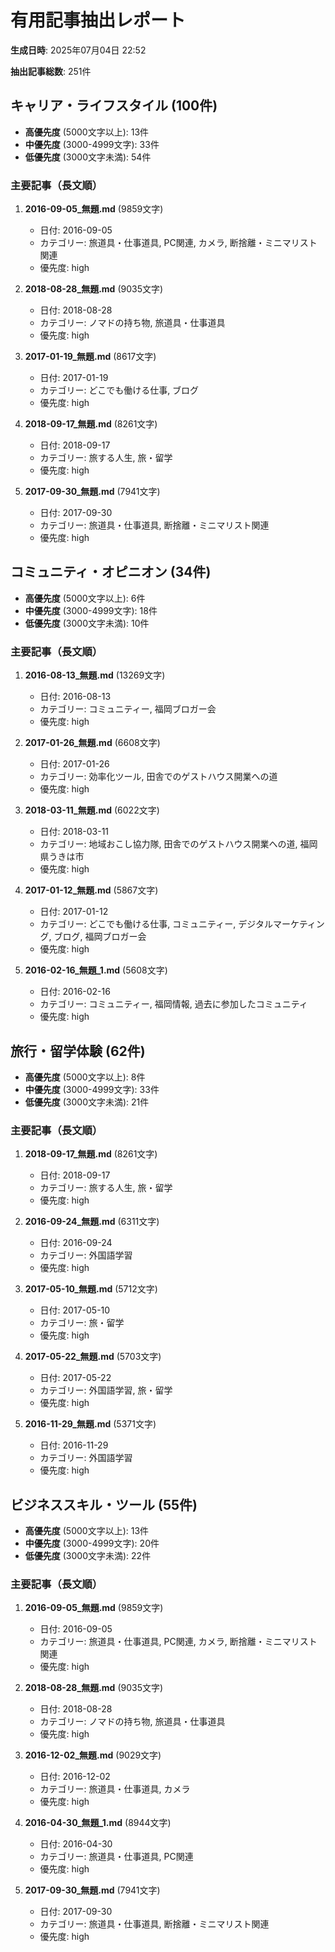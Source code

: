 # 有用記事抽出レポート

**生成日時**: 2025年07月04日 22:52

**抽出記事総数**: 251件

## キャリア・ライフスタイル (100件)

- **高優先度** (5000文字以上): 13件
- **中優先度** (3000-4999文字): 33件
- **低優先度** (3000文字未満): 54件

### 主要記事（長文順）
1. **2016-09-05_無題.md** (9859文字)
   - 日付: 2016-09-05
   - カテゴリー: 旅道具・仕事道具, PC関連, カメラ, 断捨離・ミニマリスト関連
   - 優先度: high

2. **2018-08-28_無題.md** (9035文字)
   - 日付: 2018-08-28
   - カテゴリー: ノマドの持ち物, 旅道具・仕事道具
   - 優先度: high

3. **2017-01-19_無題.md** (8617文字)
   - 日付: 2017-01-19
   - カテゴリー: どこでも働ける仕事, ブログ
   - 優先度: high

4. **2018-09-17_無題.md** (8261文字)
   - 日付: 2018-09-17
   - カテゴリー: 旅する人生, 旅・留学
   - 優先度: high

5. **2017-09-30_無題.md** (7941文字)
   - 日付: 2017-09-30
   - カテゴリー: 旅道具・仕事道具, 断捨離・ミニマリスト関連
   - 優先度: high

## コミュニティ・オピニオン (34件)

- **高優先度** (5000文字以上): 6件
- **中優先度** (3000-4999文字): 18件
- **低優先度** (3000文字未満): 10件

### 主要記事（長文順）
1. **2016-08-13_無題.md** (13269文字)
   - 日付: 2016-08-13
   - カテゴリー: コミュニティー, 福岡ブロガー会
   - 優先度: high

2. **2017-01-26_無題.md** (6608文字)
   - 日付: 2017-01-26
   - カテゴリー: 効率化ツール, 田舎でのゲストハウス開業への道
   - 優先度: high

3. **2018-03-11_無題.md** (6022文字)
   - 日付: 2018-03-11
   - カテゴリー: 地域おこし協力隊, 田舎でのゲストハウス開業への道, 福岡県うきは市
   - 優先度: high

4. **2017-01-12_無題.md** (5867文字)
   - 日付: 2017-01-12
   - カテゴリー: どこでも働ける仕事, コミュニティー, デジタルマーケティング, ブログ, 福岡ブロガー会
   - 優先度: high

5. **2016-02-16_無題_1.md** (5608文字)
   - 日付: 2016-02-16
   - カテゴリー: コミュニティー, 福岡情報, 過去に参加したコミュニティ
   - 優先度: high

## 旅行・留学体験 (62件)

- **高優先度** (5000文字以上): 8件
- **中優先度** (3000-4999文字): 33件
- **低優先度** (3000文字未満): 21件

### 主要記事（長文順）
1. **2018-09-17_無題.md** (8261文字)
   - 日付: 2018-09-17
   - カテゴリー: 旅する人生, 旅・留学
   - 優先度: high

2. **2016-09-24_無題.md** (6311文字)
   - 日付: 2016-09-24
   - カテゴリー: 外国語学習
   - 優先度: high

3. **2017-05-10_無題.md** (5712文字)
   - 日付: 2017-05-10
   - カテゴリー: 旅・留学
   - 優先度: high

4. **2017-05-22_無題.md** (5703文字)
   - 日付: 2017-05-22
   - カテゴリー: 外国語学習, 旅・留学
   - 優先度: high

5. **2016-11-29_無題.md** (5371文字)
   - 日付: 2016-11-29
   - カテゴリー: 外国語学習
   - 優先度: high

## ビジネススキル・ツール (55件)

- **高優先度** (5000文字以上): 13件
- **中優先度** (3000-4999文字): 20件
- **低優先度** (3000文字未満): 22件

### 主要記事（長文順）
1. **2016-09-05_無題.md** (9859文字)
   - 日付: 2016-09-05
   - カテゴリー: 旅道具・仕事道具, PC関連, カメラ, 断捨離・ミニマリスト関連
   - 優先度: high

2. **2018-08-28_無題.md** (9035文字)
   - 日付: 2018-08-28
   - カテゴリー: ノマドの持ち物, 旅道具・仕事道具
   - 優先度: high

3. **2016-12-02_無題.md** (9029文字)
   - 日付: 2016-12-02
   - カテゴリー: 旅道具・仕事道具, カメラ
   - 優先度: high

4. **2016-04-30_無題_1.md** (8944文字)
   - 日付: 2016-04-30
   - カテゴリー: 旅道具・仕事道具, PC関連
   - 優先度: high

5. **2017-09-30_無題.md** (7941文字)
   - 日付: 2017-09-30
   - カテゴリー: 旅道具・仕事道具, 断捨離・ミニマリスト関連
   - 優先度: high

